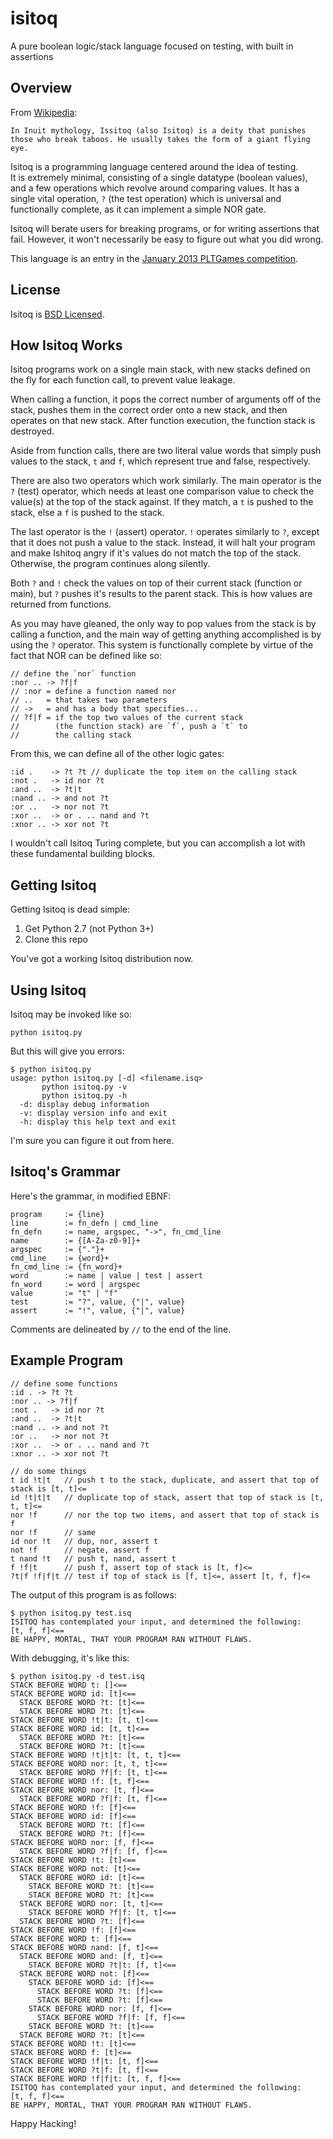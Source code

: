 isitoq
======

A pure boolean logic/stack language focused on testing, with built in 
assertions

Overview
--------
From [Wikipedia](http://en.wikipedia.org/wiki/Issitoq):

    In Inuit mythology, Issitoq (also Isitoq) is a deity that punishes 
    those who break taboos. He usually takes the form of a giant flying 
    eye.
    
Isitoq is a programming language centered around the idea of testing.  
It is extremely minimal, consisting of a single datatype (boolean values),
and a few operations which revolve around comparing values.  It has a 
single vital operation, `?` (the test operation) which is universal 
and functionally complete, as it can implement a simple NOR gate.

Isitoq will berate users for breaking programs, or for writing assertions
that fail.  However, it won't necessarily be easy to figure out what
you did wrong.

This language is an entry in the 
[January 2013 PLTGames competition](http://www.pltgames.com/competition/2013/1).

License
-------
Isitoq is [BSD Licensed](https://raw.github.com/gatesphere/isitoq/master/license/license.txt).

How Isitoq Works
----------------
Isitoq programs work on a single main stack, with new stacks defined
on the fly for each function call, to prevent value leakage.

When calling a function, it pops the correct number of arguments off of
the stack, pushes them in the correct order onto a new stack, and then
operates on that new stack.  After function execution, the function 
stack is destroyed.

Aside from function calls, there are two literal value words that simply
push values to the stack, `t` and `f`, which represent true and false, 
respectively.

There are also two operators which work similarly.  The main operator
is the `?` (test) operator, which needs at least one comparison value
to check the value(s) at the top of the stack against.  If they match, 
a `t` is pushed to the stack, else a `f` is pushed to the stack.

The last operator is the `!` (assert) operator.  `!` operates similarly 
to `?`, except that it does not push a value to the stack.  Instead, it 
will halt your program and make Ishitoq angry if it's values do not match
the top of the stack.  Otherwise, the program continues along silently.

Both `?` and `!` check the values on top of their current stack (function
or main), but `?` pushes it's results to the parent stack.  This is how
values are returned from functions.

As you may have gleaned, the only way to pop values from the stack is by
calling a function, and the main way of getting anything accomplished is
by using the `?` operator.  This system is functionally complete by virtue
of the fact that NOR can be defined like so:

    // define the `nor` function
    :nor .. -> ?f|f
    // :nor = define a function named nor
    // ..   = that takes two parameters
    // ->   = and has a body that specifies...
    // ?f|f = if the top two values of the current stack 
    //        (the function stack) are `f`, push a `t` to
    //        the calling stack

From this, we can define all of the other logic gates:

    :id .    -> ?t ?t // duplicate the top item on the calling stack
    :not .   -> id nor ?t
    :and ..  -> ?t|t
    :nand .. -> and not ?t
    :or ..   -> nor not ?t
    :xor ..  -> or . .. nand and ?t
    :xnor .. -> xor not ?t

I wouldn't call Isitoq Turing complete, but you can accomplish a lot 
with these fundamental building blocks.

Getting Isitoq
--------------
Getting Isitoq is dead simple:

  1. Get Python 2.7 (not Python 3+)
  2. Clone this repo
  
You've got a working Isitoq distribution now.

Using Isitoq
------------
Isitoq may be invoked like so:

    python isitoq.py
    
But this will give you errors:

    $ python isitoq.py
    usage: python isitoq.py [-d] <filename.isq>
           python isitoq.py -v
           python isitoq.py -h
      -d: display debug information
      -v: display version info and exit
      -h: display this help text and exit

I'm sure you can figure it out from here.

Isitoq's Grammar
----------------
Here's the grammar, in modified EBNF:

    program     := {line}
    line        := fn_defn | cmd_line
    fn_defn     := name, argspec, "->", fn_cmd_line
    name        := {[A-Za-z0-9]}+
    argspec     := {"."}+
    cmd_line    := {word}+
    fn_cmd_line := {fn_word}+
    word        := name | value | test | assert
    fn_word     := word | argspec
    value       := "t" | "f"
    test        := "?", value, {"|", value}
    assert      := "!", value, {"|", value}
    
Comments are delineated by `//` to the end of the line.

Example Program
---------------
    // define some functions
    :id . -> ?t ?t
    :nor .. -> ?f|f
    :not .   -> id nor ?t
    :and ..  -> ?t|t
    :nand .. -> and not ?t
    :or ..   -> nor not ?t
    :xor ..  -> or . .. nand and ?t
    :xnor .. -> xor not ?t

    // do some things
    t id !t|t   // push t to the stack, duplicate, and assert that top of stack is [t, t]<=
    id !t|t|t   // duplicate top of stack, assert that top of stack is [t, t, t]<=
    nor !f      // nor the top two items, and assert that top of stack is f
    nor !f      // same
    id nor !t   // dup, nor, assert t
    not !f      // negate, assert f
    t nand !t   // push t, nand, assert t
    f !f|t      // push f, assert top of stack is [t, f]<=
    ?t|f !f|f|t // test if top of stack is [f, t]<=, assert [t, f, f]<=
    
The output of this program is as follows:

    $ python isitoq.py test.isq
    ISITOQ has contemplated your input, and determined the following:
    [t, f, f]<==
    BE HAPPY, MORTAL, THAT YOUR PROGRAM RAN WITHOUT FLAWS.
    
With debugging, it's like this:

    $ python isitoq.py -d test.isq
    STACK BEFORE WORD t: []<==
    STACK BEFORE WORD id: [t]<==
      STACK BEFORE WORD ?t: [t]<==
      STACK BEFORE WORD ?t: [t]<==
    STACK BEFORE WORD !t|t: [t, t]<==
    STACK BEFORE WORD id: [t, t]<==
      STACK BEFORE WORD ?t: [t]<==
      STACK BEFORE WORD ?t: [t]<==
    STACK BEFORE WORD !t|t|t: [t, t, t]<==
    STACK BEFORE WORD nor: [t, t, t]<==
      STACK BEFORE WORD ?f|f: [t, t]<==
    STACK BEFORE WORD !f: [t, f]<==
    STACK BEFORE WORD nor: [t, f]<==
      STACK BEFORE WORD ?f|f: [t, f]<==
    STACK BEFORE WORD !f: [f]<==
    STACK BEFORE WORD id: [f]<==
      STACK BEFORE WORD ?t: [f]<==
      STACK BEFORE WORD ?t: [f]<==
    STACK BEFORE WORD nor: [f, f]<==
      STACK BEFORE WORD ?f|f: [f, f]<==
    STACK BEFORE WORD !t: [t]<==
    STACK BEFORE WORD not: [t]<==
      STACK BEFORE WORD id: [t]<==
        STACK BEFORE WORD ?t: [t]<==
        STACK BEFORE WORD ?t: [t]<==
      STACK BEFORE WORD nor: [t, t]<==
        STACK BEFORE WORD ?f|f: [t, t]<==
      STACK BEFORE WORD ?t: [f]<==
    STACK BEFORE WORD !f: [f]<==
    STACK BEFORE WORD t: [f]<==
    STACK BEFORE WORD nand: [f, t]<==
      STACK BEFORE WORD and: [f, t]<==
        STACK BEFORE WORD ?t|t: [f, t]<==
      STACK BEFORE WORD not: [f]<==
        STACK BEFORE WORD id: [f]<==
          STACK BEFORE WORD ?t: [f]<==
          STACK BEFORE WORD ?t: [f]<==
        STACK BEFORE WORD nor: [f, f]<==
          STACK BEFORE WORD ?f|f: [f, f]<==
        STACK BEFORE WORD ?t: [t]<==
      STACK BEFORE WORD ?t: [t]<==
    STACK BEFORE WORD !t: [t]<==
    STACK BEFORE WORD f: [t]<==
    STACK BEFORE WORD !f|t: [t, f]<==
    STACK BEFORE WORD ?t|f: [t, f]<==
    STACK BEFORE WORD !f|f|t: [t, f, f]<==
    ISITOQ has contemplated your input, and determined the following:
    [t, f, f]<==
    BE HAPPY, MORTAL, THAT YOUR PROGRAM RAN WITHOUT FLAWS.

Happy Hacking!
